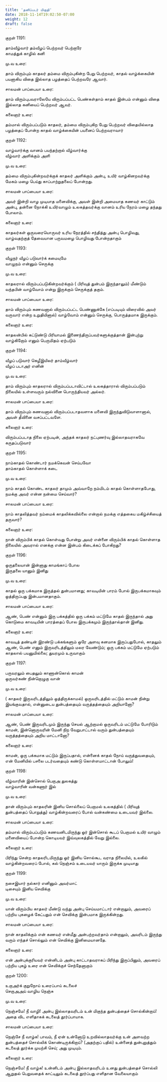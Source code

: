 ```yaml
---
title: 'தனிப்படர் மிகுதி'
date: 2018-11-14T19:02:50-07:00
weight: 12
draft: false
---
```



குறள்  1191:

தாம்வீழ்வார் தம்வீழப் பெற்றவர் பெற்றாரே  
காமத்துக் காழில் கனி

மு.வ உரை:

தாம் விரும்பும் காதலர் தம்மை விரும்புகின்ற பேறு பெற்றவர், காதல் வாழ்க்கையின் பயனாகிய விதை இல்லாத பழத்தைப் பெற்றவரே ஆவார்.

சாலமன் பாப்பையா உரை:

தாம் விரும்புபவராலேயே விரும்பப்பட்ட பெண்கள்தாம் காதல் இன்பம் என்னும் விதை இல்லாத கனியைப் பெற்றவர் ஆவர்.

கலைஞர் உரை:

தம்மால் விரும்பப்படும் காதலர், தம்மை விரும்புகிற பேறு பெற்றவர் விதையில்லாத பழத்தைப் போன்ற காதல் வாழ்க்கையின் பயனைப் பெற்றவராவார்

குறள்  1192:

வாழ்வார்க்கு வானம் பயந்தற்றால் வீழ்வார்க்கு  
வீழ்வார் அளிக்கும் அளி

மு.வ உரை:

தம்மை விரும்புகின்றவர்க்குக் காதலர் அளிக்கும் அன்பு, உயிர் வாழ்கினறவர்க்கு மேகம் மழை பெய்து காப்பாற்றுதலைப் போன்றது.

சாலமன் பாப்பையா உரை:

அவர் இன்றி வாழ முடியாத மனைவிக்கு, அவள் இன்றி அமையாத கணவர் காட்டும் அன்பு, தன்னை நோக்கி உயிர்வாழும் உலகத்தவர்க்கு வானம் உரிய நேரம் மழை தந்தது போலாம்.

கலைஞர் உரை:

காதலர்கள் ஒருவரையொருவர் உரிய நேரத்தில் சந்தித்து அன்பு பொழிவது, வாழ்வதற்குத் தேவையான பருவமழை பொழிவது போன்றதாகும்

குறள்  1193:

வீழுநர் வீழப் படுவார்க் கமையுமே  
வாழுநம் என்னும் செருக்கு

மு.வ உரை:

காதலரால் விரும்பப்படுகின்றவர்க்கும் ( பிரிவுத் துன்பம் இருந்தாலும்) மீண்டும் வந்தபின் வாழ்வோம் என்று இருக்கும் செருக்குத் தகும்.

சாலமன் பாப்பையா உரை:

தாம் விரும்பும் கணவனால் விரும்பப்பட்ட பெண்ணுக்கே (எப்படியும் விரைவில் அவர் வருவார் என்ற உறுதியினால்) வாழ்வோம் என்னும் செருக்கு, பொருத்தமாக இருக்கும்.

கலைஞர் உரை:

காதலன்பில் கட்டுண்டு பிரியாமல் இணைந்திருப்பவர்களுக்குத்தான் இன்புற்று வாழ்கிறோம் எனும் பெருமிதம் ஏற்படும்

குறள்  1194:

வீழப் படுவார் கெழீஇயிலர் தாம்வீழ்வார்  
வீழப் படாஅர் எனின்

மு.வ உரை:

தாம் விரும்பும் காதலரால் விரும்பப்படாவிட்டால் உலகத்தாரால் விரும்பப்படும் நிலையில் உள்ளவரும் நல்வினை பொருந்தியவர் அல்லர்.

சாலமன் பாப்பையா உரை:

தாம் விரும்பும் கணவனால் விரும்பப்படாதவளாக மனைவி இருந்துவிடுவாளானால், அவள் தீவினை வசப்பட்டவளே.

கலைஞர் உரை:

விரும்பப்படாத நிலை ஏற்படின், அந்தக் காதலர் நட்புணர்வு இல்லாதவராகவே கருதப்படுவார்

குறள்  1195:

நாம்காதல் கொண்டார் நமக்கெவன் செய்பவோ  
தாம்காதல் கொள்ளாக் கடை

மு.வ உரை:

நாம் காதல் கொண்ட காதலர் தாமும் அவ்வாறே நம்மிடம் காதல் கொள்ளாதபோது, நமக்கு அவர் என்ன நன்மை செய்வார்?

சாலமன் பாப்பையா உரை:

நாம் காதலித்தவர் நம்மைக் காதலிக்கவில்லை என்றால் நமக்கு எத்தகைய மகிழ்ச்சியைத் தருவார்?

கலைஞர் உரை:

நான் விரும்பிக் காதல் கொள்வது போன்று அவர் என்னை விரும்பிக் காதல் கொள்ளாத நிலையில் அவரால் எனக்கு என்ன இன்பம் கிடைக்கப் போகிறது?

குறள்  1196:

ஒருதலையான் இன்னாது காமங்காப் போல  
இருதலை யானும் இனிது

மு.வ உரை:

காதல் ஒரு பக்கமாக இருத்தல் துன்பமானது; காவடியின் பாரம் போல் இருபக்கமாகவும் ஒத்திருப்பது இன்பமானதாகும்.

சாலமன் பாப்பையா உரை:

ஆண், பெண் என்னும் இரு பக்கத்தில் ஒரு பக்கம் மட்டுமே காதல் இருந்தால் அது கொடுமை காவடியின் பாரத்தைப் போல இருபக்கமும் இருந்தால்தான் இனிது.

கலைஞர் உரை:

காவடித் தண்டின் இரண்டு பக்கங்களும் ஒரே அளவு கனமாக இருப்பதுபோல், காதலும் ஆண், பெண் எனும் இருவரிடத்திலும் மலர வேண்டும்; ஒரு பக்கம் மட்டுமே ஏற்படும் காதலால் பயனுமில்லை; துயரமும் உருவாகும்

குறள்  1197:

பருவரலும் பைதலும் காணான்கொல் காமன்  
ஒருவர்கண் நின்றொழுகு வான்

மு.வ உரை:

( காதலர் இருவரிடத்திலும் ஒத்திருக்காமல்) ஒருவரிடத்தில் மட்டும் காமன் நின்று இயங்குவதால், என்னுடைய துன்பத்தையும் வருத்தத்தையும் அறியானோ?

சாலமன் பாப்பையா உரை:

ஆண், பெண் இருவரிடமும் இருந்து செயல் ஆற்றாமல் ஒருவரிடம் மட்டுமே போரிடும் காமன், இன்னொருவரின் மேனி நிற வேறுபாட்டால் வரும் துன்பத்தையும் வருத்தத்தையும் அறிய மாட்டானோ?

கலைஞர் உரை:

காமன், ஒரு பக்கமாக மட்டும் இருப்பதால், என்னைக் காதல் நோய் வருத்துவதையும், என் மேனியில் பசலை படர்வதையும் கண்டு கொள்ளமாட்டான் போலும்!

குறள்  1198:

வீழ்வாரின் இன்சொல் பெறாஅ துலகத்து  
வாழ்வாரின் வன்கணார் இல்

மு.வ உரை:

தான் விரும்பும் காதலரின் இனிய சொல்லைப் பெறாமல் உலகத்தில் ( பிரிவுத் துன்பத்தைப் பொறுத்து) வாழ்கின்றவரைப் போல் வன்கண்மை உடையவர் இல்லை.

சாலமன் பாப்பையா உரை:

தம்மால் விரும்பப்படும் கணவனிடமிருந்து ஓர் இன்சொல் கூடப் பெறாமல் உயிர் வாழும் மனைவியைப் போன்ற கொடியவர் இவ்வுலகத்தில் வேறு இல்லை.

கலைஞர் உரை:

பிரிந்து சென்ற காதலரிடமிருந்து ஓர் இனிய சொல்கூட வராத நிலையில், உலகில் வாழ்கின்றவரைப் போல், கல் நெஞ்சம் உடையவர் யாரும் இருக்க முடியாது

குறள்  1199:

நசைஇயார் நல்கார் எனினும் அவர்மாட்  
டிசையும் இனிய செவிக்கு

மு.வ உரை:

யான் விரும்பிய காதலர் மீண்டு வந்து அன்பு செய்யமாட்டார் என்றாலும், அவரைப் பற்றிய புகழைக் ‌கேட்பதும் என் செவிக்கு இன்பமாக இருக்கின்றது.

சாலமன் பாப்பையா உரை:

நான் காதலிக்கும் என் கணவர் என்மீது அன்பற்றவர்தாம் என்றாலும், அவரிடம் இருந்து வரும் எந்தச் சொல்லும் என் செவிக்கு இனிமையானதே.

கலைஞர் உரை:

என் அன்புக்குரியவர் என்னிடம் அன்பு காட்டாதவராகப் பிரிந்து இருப்பினும், அவரைப் பற்றிய புகழ் உரை என் செவிக்குச் செந்தேனாகும்

குறள்  1200:

உறாஅர்க் குறுநோய் உரைப்பாய் கடலைச்  
செறாஅஅய் வாழிய நெஞ்சு

மு.வ உரை:

நெஞ்சமே! நீ வாழி! அன்பு இல்லாதவரிடம் உன் மிகுந்த துன்பத்தைச் சொல்கின்றாய்! அதை விட எளிதாகக் கடலைத் தூர்ப்பாயாக.

சாலமன் பாப்பையா உரை:

நெஞ்சே நீ வாழ்க! பாவம், நீ ஏன் உன்னோடு உறவில்லாதவர்க்கு உன் அளவற்ற துன்பத்தைச் சொல்லிக் கொண்டிருக்கிறாய்? (அதற்குப் பதில்) உன்னைத் துன்புறுத்தும் கடலைத் தூர்க்க முயற்சி செய்; அது முடியும்.

கலைஞர் உரை:

நெஞ்சமே! நீ வாழ்க! உன்னிடம் அன்பு இல்லாதவரிடம் உனது துன்பத்தைச் சொல்லி ஆறுதல் பெறுவதைக் காட்டிலும் கடலைத் தூர்ப்பது எளிதான வேலையாகும்